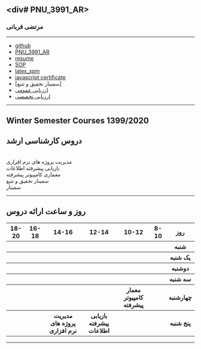 <div# PNU_3991_AR>
---------
### مرتضی قربانی
 
---
- [github](https://github.com/mortezaghorbani68)
- [PNU_3991_AR](https://github.com/mortezaghorbani68/PNU_3991_AR/)
- [resume](https://mortezaghorbani68.github.io/morteza-gh.github.io/)
- [SOP](https://mortezaghorbani68.github.io/SOP/)
- [latex_spm](https://github.com/mortezaghorbani68/PNU_3991_AR/tree/main/latex_spm-88-92)
- [javascript certificate](java.pdf)
- [سمینار تحقیق و تتبع]
- [ ارزیابی عمومی](https://github.com/mortezaghorbani68/PNU_3991_AR/tree/main/Generall)
- [ ارزیابی تخصصی](https://github.com/mortezaghorbani68/PNU_3991_AR/tree/main/Specialty_spm)
------------------
## Winter Semester Courses 1399/2020

## دروس کارشناسی ارشد
<br>مدیریت پروژه های نرم افزاری
<br>بازیابی پیشرفته اطلاعات
<br>معماری کامپیوتر پیشرفته
<br>سمینار تحقیق و تتبع
<br>سمینار

--------------

## روز و ساعت ارائه دروس

<table style="width:100%">
  <tr>
    <th>18-20</th>
    <th>16-18</th>
    <th>14-16</th>
    <th>12-14</th>
    <th>10-12</th>
    <th>8-10</th>
    <th>روز</th>
  </tr>
  <tr>
    <th></th>
    <th></th>
    <th></th>
    <th></th>
    <th></th>
    <th></th>
    <th>شنبه</th>
  </tr>
   <tr>
    <th></th>
    <th></th>
    <th></th>
    <th></th>
    <th></th>
    <th></th>
    <th>یک شنبه</th>
  </tr>
   <tr>
     <th></th>
     <th></th>
     <th></th>
     <th></th>
     <th></th>
     <th></th>   
    <th>دوشنبه</th>
  </tr>
   <tr>
    <th></th>
    <th></th>
    <th></th>
    <th></th>
    <th></th>
    <th></th>
    <th>سه شنبه</th>
  </tr>
   <tr>
    <th></th>
    <th></th>
    <th></th>
    <th></th>
    <th>معمار کامپیوتر پیشرفته</th>
    <th></th>
    <th>چهارشنبه</th>
  </tr>
   <tr>
    <th></th>
    <th></th>
    <th>مدیریت پروژه های نرم افزاری</th>
    <th>بازیابی پیشرفته اطلاعات</th>
    <th></th>
    <th></th>
    <th>پنج شنبه</th>
  </tr>
</table>

--------------
